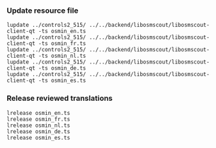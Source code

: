 ### Update resource file

    lupdate ../controls2_515/ ../../backend/libosmscout/libosmscout-client-qt -ts osmin_en.ts
    lupdate ../controls2_515/ ../../backend/libosmscout/libosmscout-client-qt -ts osmin_fr.ts
    lupdate ../controls2_515/ ../../backend/libosmscout/libosmscout-client-qt -ts osmin_nl.ts
    lupdate ../controls2_515/ ../../backend/libosmscout/libosmscout-client-qt -ts osmin_de.ts
    lupdate ../controls2_515/ ../../backend/libosmscout/libosmscout-client-qt -ts osmin_es.ts

### Release reviewed translations

    lrelease osmin_en.ts
    lrelease osmin_fr.ts
    lrelease osmin_nl.ts
    lrelease osmin_de.ts
    lrelease osmin_es.ts

